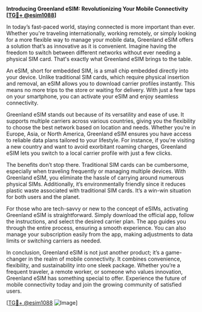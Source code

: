 **Introducing Greenland eSIM: Revolutionizing Your Mobile Connectivity [[TG💪+ @esim1088](https://t.me/s/esim1088)]**

In today’s fast-paced world, staying connected is more important than ever. Whether you're traveling internationally, working remotely, or simply looking for a more flexible way to manage your mobile data, Greenland eSIM offers a solution that’s as innovative as it is convenient. Imagine having the freedom to switch between different networks without ever needing a physical SIM card. That's exactly what Greenland eSIM brings to the table.

An eSIM, short for embedded SIM, is a small chip embedded directly into your device. Unlike traditional SIM cards, which require physical insertion and removal, an eSIM allows you to download carrier profiles instantly. This means no more trips to the store or waiting for delivery. With just a few taps on your smartphone, you can activate your eSIM and enjoy seamless connectivity.

Greenland eSIM stands out because of its versatility and ease of use. It supports multiple carriers across various countries, giving you the flexibility to choose the best network based on location and needs. Whether you're in Europe, Asia, or North America, Greenland eSIM ensures you have access to reliable data plans tailored to your lifestyle. For instance, if you're visiting a new country and want to avoid exorbitant roaming charges, Greenland eSIM lets you switch to a local carrier profile with just a few clicks.

The benefits don’t stop there. Traditional SIM cards can be cumbersome, especially when traveling frequently or managing multiple devices. With Greenland eSIM, you eliminate the hassle of carrying around numerous physical SIMs. Additionally, it’s environmentally friendly since it reduces plastic waste associated with traditional SIM cards. It’s a win-win situation for both users and the planet.

For those who are tech-savvy or new to the concept of eSIMs, activating Greenland eSIM is straightforward. Simply download the official app, follow the instructions, and select the desired carrier plan. The app guides you through the entire process, ensuring a smooth experience. You can also manage your subscription easily from the app, making adjustments to data limits or switching carriers as needed.

In conclusion, Greenland eSIM is not just another product; it’s a game-changer in the realm of mobile connectivity. It combines convenience, flexibility, and sustainability into one sleek package. Whether you’re a frequent traveler, a remote worker, or someone who values innovation, Greenland eSIM has something special to offer. Experience the future of mobile connectivity today and join the growing community of satisfied users. 

[[TG💪+ @esim1088](https://t.me/s/esim1088) ![Image](https://i.postimg.cc/Y0z9fWf4/image.png)]